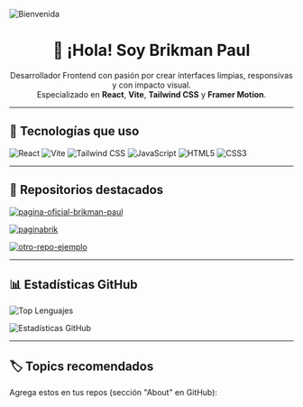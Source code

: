 <!-- Banner principal -->
![Bienvenida](https://github.com/BrikmanP/BrikmanP/blob/main/images/Blancoynegro.jpeg?raw=true)

<h1 align="center">👋 ¡Hola! Soy Brikman Paul</h1>
<p align="center">
  Desarrollador Frontend con pasión por crear interfaces limpias, responsivas y con impacto visual. <br />
  Especializado en <strong>React</strong>, <strong>Vite</strong>, <strong>Tailwind CSS</strong> y <strong>Framer Motion</strong>.
</p>

---

## 🚀 Tecnologías que uso

![React](https://img.shields.io/badge/-React-61DAFB?style=flat-square&logo=react&logoColor=black)
![Vite](https://img.shields.io/badge/-Vite-646CFF?style=flat-square&logo=vite&logoColor=white)
![Tailwind CSS](https://img.shields.io/badge/-TailwindCSS-38B2AC?style=flat-square&logo=tailwind-css&logoColor=white)
![JavaScript](https://img.shields.io/badge/-JavaScript-F7DF1E?style=flat-square&logo=javascript&logoColor=black)
![HTML5](https://img.shields.io/badge/-HTML5-E34F26?style=flat-square&logo=html5&logoColor=white)
![CSS3](https://img.shields.io/badge/-CSS3-1572B6?style=flat-square&logo=css3&logoColor=white)

---

## 📂 Repositorios destacados

[![pagina-oficial-brikman-paul](https://github-readme-stats.vercel.app/api/pin/?username=BrikmanP&repo=pagina-oficial-brikman-paul&theme=tokyonight)](https://github.com/BrikmanP/pagina-oficial-brikman-paul)

[![paginabrik](https://github-readme-stats.vercel.app/api/pin/?username=BrikmanP&repo=paginabrik&theme=tokyonight)](https://github.com/BrikmanP/paginabrik)

[![otro-repo-ejemplo](https://github-readme-stats.vercel.app/api/pin/?username=BrikmanP&repo=otro-repo-ejemplo&theme=tokyonight)](https://github.com/BrikmanP/otro-repo-ejemplo)
<!-- Reemplaza o añade más tarjetas si tienes otros repos que destacar -->

---

## 📊 Estadísticas GitHub

![Top Lenguajes](https://github-readme-stats.vercel.app/api/top-langs/?username=BrikmanP&layout=compact&langs_count=6&theme=tokyonight)

![Estadísticas GitHub](https://github-readme-stats.vercel.app/api?username=BrikmanP&show_icons=true&theme=tokyonight&count_private=true)

---

## 🏷️ Topics recomendados

Agrega estos en tus repos (sección "About" en GitHub):

